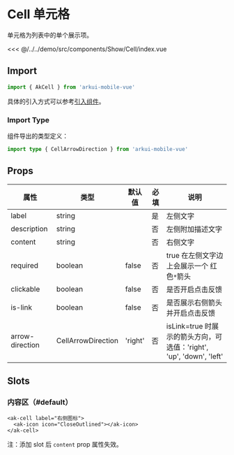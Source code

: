 # Cell 单元格

单元格为列表中的单个展示项。

<CodeDemo name="Cell">

<<< @/../../demo/src/components/Show/Cell/index.vue

</CodeDemo>

## Import

```js
import { AkCell } from 'arkui-mobile-vue'
```

具体的引入方式可以参考[引入组件](../guide/import.md)。

### Import Type

组件导出的类型定义：

```ts
import type { CellArrowDirection } from 'arkui-mobile-vue'
```

## Props

| 属性            | 类型               | 默认值  | 必填 | 说明                                                                |
| --------------- | ------------------ | ------- | ---- | ------------------------------------------------------------------- |
| label           | string             |         | 是   | 左侧文字                                                            |
| description     | string             |         | 否   | 左侧附加描述文字                                                    |
| content         | string             |         | 否   | 右侧文字                                                            |
| required        | boolean            | false   | 否   | true 在左侧文字边上会展示一个 红色`*`箭头                           |
| clickable       | boolean            | false   | 否   | 是否开启点击反馈                                                    |
| is-link         | boolean            | false   | 否   | 是否展示右侧箭头并开启点击反馈                                      |
| arrow-direction | CellArrowDirection | 'right' | 否   | isLink=true 时展示的箭头方向，可选值：'right', 'up', 'down', 'left' |

## Slots

### 内容区（#default）

```vue
<ak-cell label="右侧图标">
  <ak-icon icon="CloseOutlined"></ak-icon>
</ak-cell>
```

注：添加 slot 后 `content` prop 属性失效。
